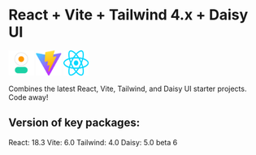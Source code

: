 # React + Vite + Tailwind 4.x + Daisy UI
<img src="public/daisyui.svg" alt="daisyui" width="50" height="50"> 
<img src="public/vite.svg" alt="vite" width="50" height="50">
<img src="src/assets/react.svg" alt="react" width="50" height="50">

Combines the latest React, Vite, Tailwind, and Daisy UI starter projects. Code away!

## Version of key packages:
React: 18.3
Vite: 6.0
Tailwind: 4.0
Daisy: 5.0 beta 6
